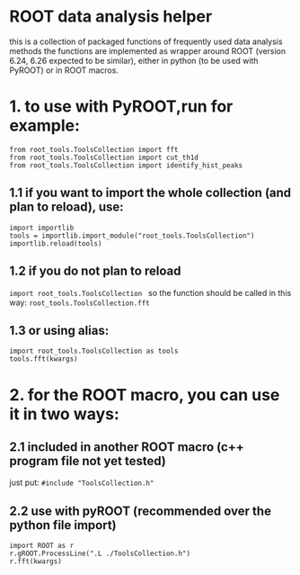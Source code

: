 # ROOT data analysis helper

this is a collection of packaged functions of frequently used data analysis methods
the functions are implemented as wrapper around ROOT (version 6.24, 6.26 expected to be similar),
either in python (to be used with PyROOT) or in ROOT macros.

# 1. to use with PyROOT,run for example:
```
from root_tools.ToolsCollection import fft
from root_tools.ToolsCollection import cut_th1d
from root_tools.ToolsCollection import identify_hist_peaks
```

## 1.1 if you want to import the whole collection (and plan to reload), use:
```
import importlib
tools = importlib.import_module("root_tools.ToolsCollection")
importlib.reload(tools)
```

## 1.2 if you do not plan to reload
`import root_tools.ToolsCollection `
so the function should be called in this way:
`root_tools.ToolsCollection.fft`

## 1.3 or using alias: 
```
import root_tools.ToolsCollection as tools
tools.fft(kwargs)
```

# 2. for the ROOT macro, you can use it in two ways:
## 2.1 included in another ROOT macro (c++ program file not yet tested)
just put:
`#include "ToolsCollection.h"`

## 2.2 use with pyROOT (recommended over the python file import)
```
import ROOT as r
r.gROOT.ProcessLine(".L ./ToolsCollection.h")
r.fft(kwargs)
```
